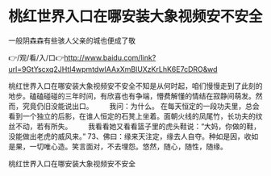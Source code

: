# 桃红世界入口在哪安装大象视频安不安全
一般阴森森有些骇人父亲的城也便成了敬

👉/观/看/入/口👉http://www.baidu.com/link?url=9GtYscxq2JHtl4wpmtdwIAAxXmBlUXzKrLhK6E7cDRO&wd

桃红世界入口在哪安装大象视频安不安全不知是从何时起，咱们慢慢走到了此刻的地步。磕磕碰碰的三年时间，有欣喜也有争端，懵费解懂的情结在寂静间萌发。然而，究竟仍旧没能说出口。
　　我问：为什么。
	在每天恒定的一段功夫里，总会看到一个独立的后影，在谁人恒定的石凳上坐着。面朝火线的凤尾竹，长功夫的纹丝不动，若有所失。
　　我看看她又看看篮子里的虎头鞋说：“大妈，你做的鞋，没能做出老虎的威风来。”
	73、佛曰：缘来天注定，缘去人自夺。种如是因，收如是果，一切唯心造。笑言面对，不去埋怨。悠然，随心，随性，随缘。

桃红世界入口在哪安装大象视频安不安全
